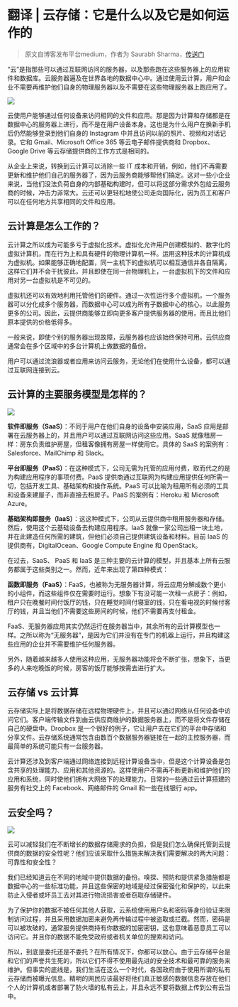 # 翻译 | 云存储：它是什么以及它是如何运作的

> 原文自博客发布平台medium，作者为 Saurabh Sharma，[传送门](https://medium.com/swlh/cloud-storage-what-is-it-and-how-does-it-work-d9300c8d498)

“云”是指那些可以通过互联网访问的服务器，以及那些跑在这些服务器上的应用软件和数据库。云服务器遍及在世界各地的数据中心中。通过使用云计算，用户和企业不需要再维护他们自身的物理服务器以及不需要在这些物理服务器上跑应用了。

![](http://pic.mintrumpet.fun/blog/20200119200744.png)

云使用户能够通过任何设备来访问相同的文件和应用。那是因为计算和存储都是在数据中心的服务器上进行，而不是在用户设备本身。这也是为什么用户在换新手机后仍然能够登录到他们自身的 Instagram 中并且访问以前的照片、视频和对话记录。它和 Gmail、Microsoft Office 365 等云电子邮件提供商和 Dropbox、Google Drive 等云存储提供商的工作方式是相同的。

从企业上来说，转换到云计算可以消除一些 IT 成本和开销，例如，他们不再需要更新和维护他们自己的服务器了，因为云服务商能够帮他们搞定。这对一些小企业来说，当他们没法负荷自身的内部基础构建时，但可以将这部分需求外包给云服务商的时候，冲击力非常大。云还可以更轻松地使公司走向国际化，因为员工和客户可以在任何地方共享相同的文件和应用。

## 云计算是怎么工作的？

云计算之所以成为可能多亏于虚拟化技术。虚拟化允许用户创建模拟的、数字化的虚拟计算机，而在行为上和具有硬件的物理计算机一样。运用这种技术的计算机成为虚拟机。如果能够正确地配置，同一主机下的虚拟机可以相互通信并各自隔离，这样它们并不会干扰彼此，并且即使在同一台物理机上，一台虚拟机下的文件和应用对另一台虚拟机是不可见的。

虚拟机还可以有效地利用托管他们的硬件。通过一次性运行多个虚拟机，一个服务器可以分化成多个服务器，而数据中心可以成为所有子数据中心的核心，以此服务更多的公司。因此，云提供商能够立即向更多客户提供服务器的使用，而且比他们原本提供的价格低得多。

一般来说，即使个别的服务器出现故障，云服务器也应该始终保持可用。云供应商通常会在多个区域中的多台计算机上做数据的备份。

用户可以通过流浪器或者应用来访问云服务，无论他们在使用什么设备，都可以通过互联网连接到云。

## 云计算的主要服务模型是怎样的？

![](http://pic.mintrumpet.fun/blog/20200119210607.png)

**软件即服务（SaaS）**：不同于用户在他们自身的设备中安装应用，SaaS 应用是部署在云服务器上的，并且用户可以通过互联网访问这些应用。SaaS 就像租房一样：房东负责维护房屋，但租客像拥有房屋一样使用它。具体的 SaaS 的案例有：Salesforce、MailChimp 和 Slack。

**平台即服务（PaaS）**：在这种模式下，公司无需为托管的应用付费，取而代之的是为构建应用程序的事项付费。PaaS 提供商通过互联网为构建应用提供任何所需一切，包括开发工具、基础架构和操作系统。PaaS 可以比喻为租用所有必须的工具和设备来建屋子，而非直接去租房子。PaaS 的案例有：Heroku 和 Microsoft Azure。

**基础架构即服务（IaaS）**：这这种模式下，公司从云提供商中租用服务器和存储。然后，使用这个云基础设备去构建应用程序。IaaS 就像一家公司出租一块土地，并在此建造任何所需的建筑，但他们必须自己提供建筑设备和材料。目前 IaaS 的提供商有，DigitalOcean、Google Compute Engine 和 OpenStack。

在过去，SaaS、 PaaS 和 IaaS 是三种主要的云计算的模型，并且基本上所有云服务都属于这些类别之一。然而，近年来出现了第四种模式：

**函数即服务（FaaS）**：FaaS，也被称为无服务器计算，将云应用分解成数个更小的小组件，而这些组件仅在需要时运行。想象下有没可能一次租一点房子：例如，租户只在晚餐时间付饭厅的钱，只在睡觉时间付寝室的钱，只在看电视的时候付客厅的钱，并且当他们不需要这些房间的时候，他们不需要再支付租金。

FaaS、无服务器应用其实仍然运行在服务器当中，其余所有的云计算模型也一样。之所以称为“无服务器”，是因为它们并没有在专门的机器上运行，并且构建这些应用的企业并不需要维护任何服务器。

另外，随着越来越多人使用这种应用，无服务器功能将会不断扩张，想象下，当更多的人来吃晚饭的时候，房客的饭厅能够按需去进行扩大。

## 云存储 vs 云计算

云存储实际上是将数据存储在远程物理硬件上，并且可以通过网络从任何设备中访问它们。客户端传输文件到由云供应商维护的数据服务器上，而不是将文件存储在自己的硬盘中。Dropbox 是一个很好的例子，它让用户去在它们的平台中存储和分享文件。云存储系统通常包含由数百个数据服务器链接在一起的主控服务器，而最简单的系统可能只有一台服务器。

云计算还涉及到客户端通过网络连接到远程计算设备当中，但是这个计算设备是包含共享的处理能力、应用和其他资源的。这样使用户不需再不断更新和维护他们的应用和系统，同时使他们拥有大网络下的处理能力。日常的一些通过云计算搭建的服务有社交上的 Facebook、网络邮件的 Gmail 和一些在线银行 app。

## 云安全吗？

![](http://pic.mintrumpet.fun/blog/20200119215716.png)

云可以减轻我们在不断增长的数据存储需求的负担，但是我们怎么确保托管到云提供商的数据的安全性呢？他们应该采取什么措施来解决我们需要解决的两大问题：可靠性和安全性？

我们已经知道云在不同的地域中提供数据的备份。嗅探、预防和提供紧急措施都是数据中心的一些标准功能，并且这些保密的地域是经过保密强化和保护的，以此来防止入侵者或坏员工去对其进行物流损害或者窃取存储硬件。

为了保护你的数据不被任何其他人获取，云系统使用用户名和密码等身份验证来限制访问过程，并且采用数据加密来避免再传输过程中被盗取或拦截。然而，密码是可以被攻破的，通常服务提供商持有你数据的加密密钥，这也意味着恶意员工可以访问它。并且你的数据不能免受政府或者机关单位的搜索和访问。

所以，到底是委托还是不委托？在所有情况下，你都可以放心。由于云存储平台是和它们的声誉共生死的，所以它们不得不使用最先进的安全技术和最可靠的服务来维护。但事实的底线是，我们生活在这么一个时代，各国政府由于使用所谓的私有云存储而被曝光信息。精明的网民应该最好将他们真正敏感的数据信息存放在他们个人的计算机或者部署了防火墙的私有云上，并且永远不要将数据上传到公有云当中。